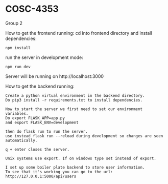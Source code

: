 # COSC-4353
Group 2

How to get the frontend running:
cd into frontend directory and install dependencies:

    npm install

run the server in development mode:

    npm run dev

Server will be running on http://localhost:3000


How to get the backend running:

    Create a python virtual environment in the backend directory.
    Do pip3 install -r requirements.txt to install dependencies.

    Now to start the server we first need to set our environment variables.
    Do export FLASK_APP=app.py
    and export FLASK_ENV=development

    then do flask run to run the server.
    use instead flask run --reload during development so changes are seen automatically.

    q + enter closes the server.

    Unix systems use export. If on windows type set instead of export.

    I set up some boiler plate backend to store user information.
    To see that it's working you can go to the url: http://127.0.0.1:5000/api/users

